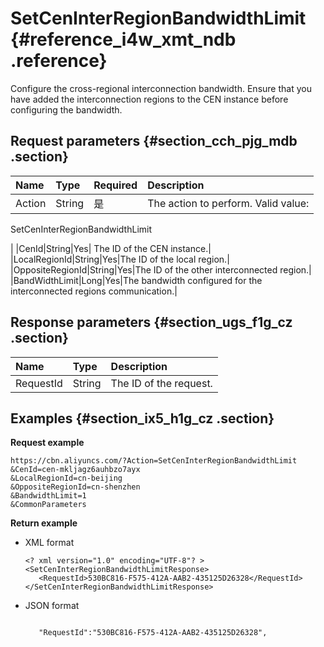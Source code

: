 # SetCenInterRegionBandwidthLimit {#reference_i4w_xmt_ndb .reference}

Configure the cross-regional interconnection bandwidth. Ensure that you have added the interconnection regions to the CEN instance before configuring the bandwidth.

## Request parameters {#section_cch_pjg_mdb .section}

|Name|Type|Required|Description|
|:---|:---|:-------|:----------|
|Action|String|是| The action to perform. Valid value:

 SetCenInterRegionBandwidthLimit

 |
|CenId|String|Yes| The ID of the CEN instance.|
|LocalRegionId|String|Yes|The ID of the local region.|
|OppositeRegionId|String|Yes|The ID of the other interconnected region.|
|BandWidthLimit|Long|Yes|The bandwidth configured for the interconnected regions communication.|

## Response parameters {#section_ugs_f1g_cz .section}

|Name|Type|Description|
|:---|:---|:----------|
|RequestId|String|The ID of the request.|

## Examples {#section_ix5_h1g_cz .section}

**Request example**

``` {#createVPCpub}
https://cbn.aliyuncs.com/?Action=SetCenInterRegionBandwidthLimit
&CenId=cen-mkljagz6auhbzo7ayx
&LocalRegionId=cn-beijing
&OppositeRegionId=cn-shenzhen
&BandwidthLimit=1
&CommonParameters
```

**Return example**

-   XML format

    ```
    <? xml version="1.0" encoding="UTF-8"? >
    <SetCenInterRegionBandwidthLimitResponse>
       <RequestId>530BC816-F575-412A-AAB2-435125D26328</RequestId>
    </SetCenInterRegionBandwidthLimitResponse>
    ```

-   JSON format

    ```
    
       "RequestId":"530BC816-F575-412A-AAB2-435125D26328",
    
    ```


